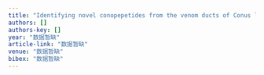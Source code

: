 ```yaml
---
title: "Identifying novel conopepetides from the venom ducts of Conus litteratus through integrating transcriptomics and proteomics"
authors: []
authors-key: []
year: "数据暂缺"
article-link: "数据暂缺"
venue: "数据暂缺"
bibex: "数据暂缺"
---
```


